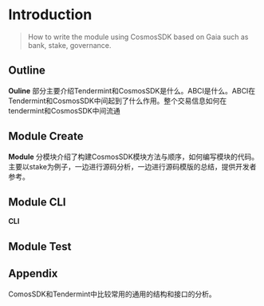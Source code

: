 # Introduction

> How to write the module using CosmosSDK based on Gaia such as bank, stake, governance.

## Outline
**Ouline** 部分主要介绍Tendermint和CosmosSDK是什么。ABCI是什么。ABCI在Tendermint和CosmosSDK中间起到了什么作用。整个交易信息如何在tendermint和CosmosSDK中间流通

## Module Create
**Module** 分模块介绍了构建CosmosSDK模块方法与顺序，如何编写模块的代码。主要以stake为例子，一边进行源码分析，一边进行源码模版的总结，提供开发者参考。

## Module CLI
**CLI**

## Module Test

## Appendix
ComosSDK和Tendermint中比较常用的通用的结构和接口的分析。